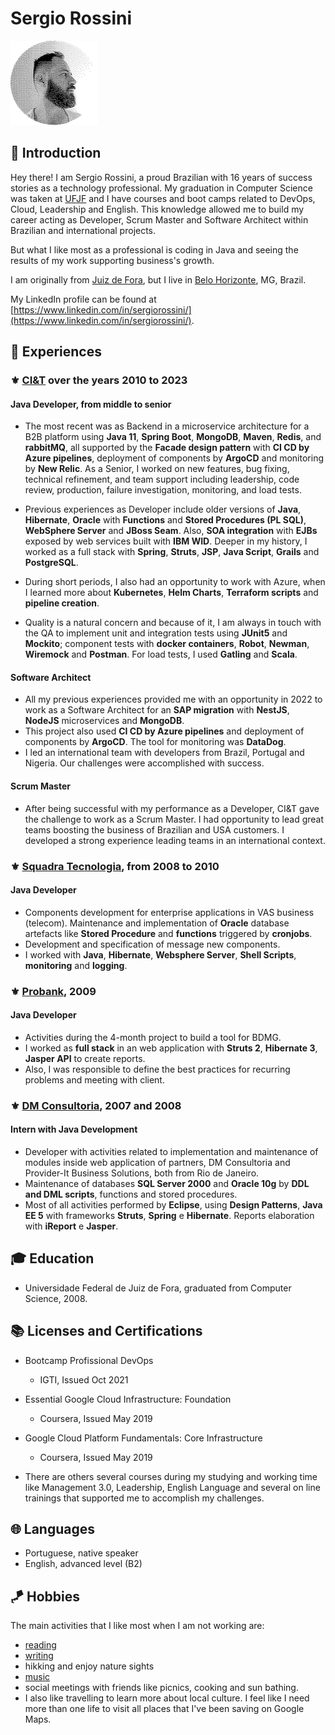 # Sergio Rossini

![](https://github.com/sergiorossini/curriculum/blob/main/images/profile.png?raw=true)

## :dart: Introduction

Hey there! I am Sergio Rossini, a proud Brazilian with 16 years of success stories as a technology professional. My
graduation in Computer Science was taken at [UFJF](https://en.wikipedia.org/wiki/Federal_University_of_Juiz_de_Fora) and
I have courses and boot camps related to DevOps, Cloud, Leadership
and English. This knowledge allowed me to build my career acting as Developer, Scrum Master and Software Architect
within Brazilian and international projects. 

But what I like most as a professional is coding in Java and seeing the results of my work supporting business's growth.

I am originally from [Juiz de Fora](https://en.wikipedia.org/wiki/Juiz_de_Fora), but I live in [Belo Horizonte](https://en.wikipedia.org/wiki/Belo_Horizonte), MG, Brazil. <br>

My LinkedIn profile can be found at [https://www.linkedin.com/in/sergiorossini/](https://www.linkedin.com/in/sergiorossini/).

## :briefcase: Experiences

### :fleur_de_lis:	[CI&T](https://www.ciandt.com) over the years 2010 to 2023

#### Java Developer, from middle to senior

* The most recent was as Backend in a microservice architecture for a B2B platform using **Java 11**, **Spring Boot**, **MongoDB**,
**Maven**, **Redis**, and **rabbitMQ**, all supported by the **Facade design pattern** with **CI CD by Azure pipelines**, deployment of
components by **ArgoCD** and monitoring by **New Relic**. As a Senior, I worked on new features, bug fixing, technical
refinement, and team support including leadership, code review, production, failure investigation, monitoring, and load
tests.

* Previous experiences as Developer include older versions of **Java**, **Hibernate**, **Oracle** with **Functions** and **Stored Procedures (PL SQL)**, **WebSphere Server** and **JBoss Seam**. Also, **SOA integration** with **EJBs** exposed by web
services built with **IBM
WID**. Deeper in my history, I worked as a full stack with **Spring**, **Struts**, **JSP**, **Java Script**, **Grails**
and **PostgreSQL**.

* During short periods, I also had an opportunity to work with Azure, when I learned more about **Kubernetes**, **Helm
Charts**,
**Terraform scripts** and **pipeline creation**.

* Quality is a natural concern and because of it, I am always in touch with the QA to implement unit and integration tests
using **JUnit5** and **Mockito**; component tests with **docker containers**, **Robot**, **Newman**, **Wiremock** and **Postman**. For load tests, I
used **Gatling** and **Scala**.

#### Software Architect

* All my previous experiences provided me with an opportunity in 2022 to work as a Software Architect for an **SAP
migration** with **NestJS**,
**NodeJS** microservices and **MongoDB**.
* This project also used **CI CD by Azure pipelines** and deployment of
components by
**ArgoCD**. The tool for monitoring was **DataDog**.
* I led an international team with developers from Brazil, Portugal
and Nigeria. Our challenges were accomplished with success.

#### Scrum Master

* After being successful with my performance as a Developer, CI&T gave the challenge to work as a Scrum Master. I had
opportunity to lead great teams boosting the business of Brazilian and USA customers. I developed a strong experience
leading teams in an international context.

### :fleur_de_lis:	[Squadra Tecnologia](https://www.squadra.com.br), from 2008 to 2010

#### Java Developer

* Components development for enterprise applications in VAS business (telecom). Maintenance and implementation of **Oracle**
database artefacts like **Stored Procedure** and **functions** triggered by **cronjobs**.
* Development and specification of message new components.
* I worked with **Java**, **Hibernate**, **Websphere Server**, **Shell Scripts**, **monitoring** and **logging**.

### :fleur_de_lis:	[Probank](), 2009

#### Java Developer

* Activities during the 4-month project to build a tool for BDMG.
* I worked as **full stack** in an web application with **Struts 2**, **Hibernate 3**, **Jasper API** to create reports.
* Also, I was responsible to define the best practices for recurring problems and meeting with client.

### :fleur_de_lis: [DM Consultoria](http://dmconsultoria.com.br), 2007 and 2008

#### Intern with Java Development

* Developer with activities related to implementation and maintenance of modules inside web application of partners, DM
Consultoria and Provider-It Business Solutions, both from Rio de Janeiro.
* Maintenance of databases **SQL Server 2000** and **Oracle 10g** by **DDL and DML scripts**, functions and stored procedures.
* Most of all activities performed by **Eclipse**, using **Design Patterns**, **Java EE 5** with frameworks **Struts**, **Spring** e
**Hibernate**. Reports elaboration with **iReport** e **Jasper**.

## :mortar_board: Education

* Universidade Federal de Juiz de Fora, graduated from Computer Science, 2008.<br>

## :books: Licenses and Certifications

* Bootcamp Profissional DevOps
  * IGTI, Issued Oct 2021

* Essential Google Cloud Infrastructure: Foundation
  * Coursera, Issued May 2019

* Google Cloud Platform Fundamentals: Core Infrastructure
  * Coursera, Issued May 2019
* There are others several courses during my studying and working time like Management 3.0, Leadership, English Language
  and several on line trainings that supported me to accomplish my challenges. 

## :globe_with_meridians: Languages

* Portuguese, native speaker
* English, advanced level (B2)

## :kite: Hobbies

The main activities that I like most when I am not working are:
* [reading](https://www.goodreads.com/user/show/32054032-sergio-rossini)
* [writing](https://sergiorossini.com)
* hikking and enjoy nature sights
* [music](https://www.last.fm/user/sergiorossini)
* social meetings with friends like picnics, cooking and sun bathing.
* I also like travelling to learn more about local culture. I feel like I need more than one life to visit all places
  that I've been saving on Google Maps.